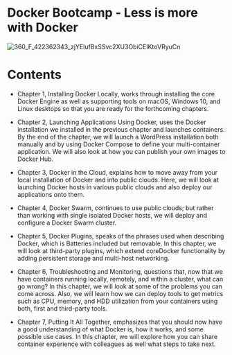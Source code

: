 # Docker Bootcamp -  Less is more with Docker

![360_F_422362343_zjYElufBxSSvc2XU3ObiCEIKtoVRyuCn](https://github.com/eu-waliston/Docker-Bootcamp/assets/82295321/3a51f395-429f-40f6-b10c-51e7fb4d6c8f)


# Contents

- Chapter 1, Installing Docker Locally, works through installing the core Docker Engine as well as
supporting tools on macOS, Windows 10, and Linux desktops so that you are ready for the
forthcoming chapters.

- Chapter 2, Launching Applications Using Docker, uses the Docker installation we installed in the
previous chapter and launches containers. By the end of the chapter, we will launch a WordPress
installation both manually and by using Docker Compose to define your multi-container application.
We will also look at how you can publish your own images to Docker Hub.

- Chapter 3, Docker in the Cloud, explains how to move away from your local installation of Docker
and into public clouds. Here, we will look at launching Docker hosts in various public clouds and
also deploy our applications onto them.

- Chapter 4, Docker Swarm, continues to use public clouds; but rather than working with single
isolated Docker hosts, we will deploy and configure a Docker Swarm cluster.

- Chapter 5, Docker Plugins, speaks of the phrases used when describing Docker, which is Batteries
included but removable. In this chapter, we will look at third-party plugins, which extend
coreDocker functionality by adding persistent storage and multi-host networking.

- Chapter 6, Troubleshooting and Monitoring, questions that, now that we have containers running
locally, remotely, and within a cluster, what can go wrong? In this chapter, we will look at some of
the problems you can come across. Also, we will learn how we can deploy tools to get metrics such
as CPU, memory, and HDD utilization from your containers using both, first and third-party tools.

- Chapter 7, Putting It All Together, emphasizes that you should now have a good understanding of
what Docker is, how it works, and some possible use cases. In this chapter, we will explore how you
can share container experience with colleagues as well what steps to take next.
